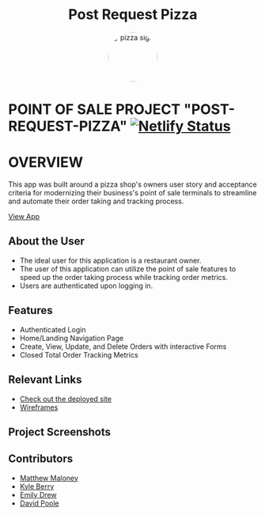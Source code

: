 <div style="text-align:center">
<h1>Post Request Pizza</h1>

<image src="https://i.imgur.com/XgjPbNB.png" alt="pizza sign" style="height:100px; border-radius: 50%"></image></div>
# POINT OF SALE PROJECT "POST-REQUEST-PIZZA"  [![Netlify Status](https://api.netlify.com/api/v1/badges/b9c17fe4-f796-4880-996f-ae387b4ba39e/deploy-status)](https://app.netlify.com/sites/post-request-pizza/deploys)

# OVERVIEW
This app was built around a pizza shop's owners user story and acceptance criteria for modernizing their business's point of sale terminals to streamline and automate their order taking and tracking process.

[View App](https://post-request-pizza.netlify.app/)

## About the User 
- The ideal user for this application is a restaurant owner.
- The user of this application can utilize the point of sale features to speed up the order taking process while tracking order metrics.
- Users are authenticated upon logging in.

## Features 
- Authenticated Login
- Home/Landing Navigation Page
- Create, View, Update, and Delete Orders with interactive Forms
- Closed Total Order Tracking Metrics

## Relevant Links 
- [Check out the deployed site](https://post-request-pizza.netlify.app)
- [Wireframes](https://www.figma.com/file/4y3EZddALuBR3ouSEM57Np/MVP?type=design&node-id=0-1&t=R4FOoHkkx9vaaB9t-0)

## Project Screenshots 


## Contributors
- [Matthew Maloney](https://github.com/mgmaloney)
- [Kyle Berry](https://github.com/JyleBur)
- [Emily Drew](https://github.com/EmilyLemonyDrewL)
- [David Poole](https://github.com/DavidBPoole)
